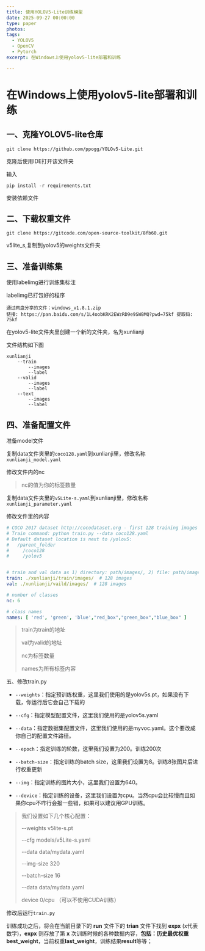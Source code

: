 ```yaml
---
title: 使用YOLOV5-Lite训练模型
date: 2025-09-27 00:00:00
type: paper
photos: 
tags:
  - YOLOV5
  - OpenCV
  - Pytorch
excerpt: 在Windows上使用yolov5-lite部署和训练

---
```


# 在Windows上使用yolov5-lite部署和训练

## 一、克隆YOLOV5-lite仓库

```
git clone https://github.com/ppogg/YOLOv5-Lite.git
```

克隆后使用IDE打开该文件夹

输入

```
pip install -r requirements.txt
```

安装依赖文件

## 二、下载权重文件

```
git clone https://gitcode.com/open-source-toolkit/8fb60.git
```

v5lite_s,复制到yolov5的weights文件夹

## 三、准备训练集

使用labelimg进行训练集标注

labelimg已打包好的程序

```
通过网盘分享的文件：windows_v1.8.1.zip
链接: https://pan.baidu.com/s/1L4oobKRK2EWzRD9e9SW8MQ?pwd=75kf 提取码: 75kf
```

在yolov5-lite文件夹里创建一个新的文件夹，名为xunlianji

文件结构如下图

```
xunlianji
	--train
		--images
		--label
	--valid
		--images
		--label
	--text
		--images
		--label
```

## 四、准备配置文件



准备model文件

复制data文件夹里的`coco128.yaml`到xunlianji里，修改名称`xunlianji_model.yaml`

修改文件内的nc

> nc的值为你的标签数量

复制data文件夹里的`v5Lite-s.yaml`到xunlianji里，修改名称`xunlianji_parameter.yaml`

修改文件里的内容

```yaml
# COCO 2017 dataset http://cocodataset.org - first 128 training images
# Train command: python train.py --data coco128.yaml
# Default dataset location is next to /yolov5:
#   /parent_folder
#     /coco128
#     /yolov5


# train and val data as 1) directory: path/images/, 2) file: path/images.txt, or 3) list: [path1/images/, path2/images/]
train: ./xunlianji/train/images/  # 128 images
val: ./xunlianji/vaild/images/  # 128 images

# number of classes
nc: 6

# class names
names: [ 'red', 'green', 'blue',"red_box","green_box","blue_box" ]

```

> train为train的地址
>
> val为valid的地址
>
> nc为标签数量
>
> names为所有标签内容

五、修改train.py

- `--weights`：指定预训练权重，这里我们使用的是yolov5s.pt，如果没有下载，你运行后它会自己下载的

- `--cfg`：指定模型配置文件，这里我们使用的是yolov5s.yaml

- `--data`：指定数据集配置文件，这里我们使用的是myvoc.yaml。这个要改成你自己的配置文件路径。

- `--epoch`：指定训练的轮数，这里我们设置为200。训练200次

- `--batch-size`：指定训练的batch size，这里我们设置为8。训练8张图片后进行权重更新

- `--img`：指定训练的图片大小，这里我们设置为640。

- `--device`：指定训练的设备，这里我们设置为cpu。当然cpu会比较慢而且如果你cpu不咋行会报一些错，如果可以建议用GPU训练。

  

> 我们设置如下几个核心配置：
>
> --weights v5lite-s.pt
>
> --cfg models/v5Lite-s.yaml
>
> --data data/mydata.yaml
>
> --img-size 320
>
> --batch-size 16
>
> --data data/mydata.yaml
>
> device 0/cpu                        （可以不使用CUDA训练）
> 

修改后运行`train.py`

训练成功之后，将会在当前目录下的 **run** 文件下的 **trian** 文件下找到 **expx** (x代表数字)，**expx** 则存放了第 **x** 次训练时候的各种数据内容，**包括：**历史最优权重**best_weight**，当前权重**last_weight**，训练结果**result**等等；


